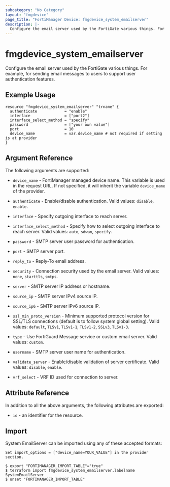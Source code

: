 ```yaml
---
subcategory: "No Category"
layout: "fmgdevice"
page_title: "FortiManager Device: fmgdevice_system_emailserver"
description: |-
  Configure the email server used by the FortiGate various things. For example, for sending email messages to users to support user authentication features.
---
```


# fmgdevice_system_emailserver
Configure the email server used by the FortiGate various things. For example, for sending email messages to users to support user authentication features.

## Example Usage

```hcl
resource "fmgdevice_system_emailserver" "trname" {
  authenticate            = "enable"
  interface               = ["port2"]
  interface_select_method = "specify"
  password                = ["your own value"]
  port                    = 10
  device_name             = var.device_name # not required if setting is at provider
}
```

## Argument Reference


The following arguments are supported:

* `device_name` - FortiManager managed device name. This variable is used in the request URL. If not specified, it will inherit the variable `device_name` of the provider.

* `authenticate` - Enable/disable authentication. Valid values: `disable`, `enable`.

* `interface` - Specify outgoing interface to reach server.
* `interface_select_method` - Specify how to select outgoing interface to reach server. Valid values: `auto`, `sdwan`, `specify`.

* `password` - SMTP server user password for authentication.
* `port` - SMTP server port.
* `reply_to` - Reply-To email address.
* `security` - Connection security used by the email server. Valid values: `none`, `starttls`, `smtps`.

* `server` - SMTP server IP address or hostname.
* `source_ip` - SMTP server IPv4 source IP.
* `source_ip6` - SMTP server IPv6 source IP.
* `ssl_min_proto_version` - Minimum supported protocol version for SSL/TLS connections (default is to follow system global setting). Valid values: `default`, `TLSv1`, `TLSv1-1`, `TLSv1-2`, `SSLv3`, `TLSv1-3`.

* `type` - Use FortiGuard Message service or custom email server. Valid values: `custom`.

* `username` - SMTP server user name for authentication.
* `validate_server` - Enable/disable validation of server certificate. Valid values: `disable`, `enable`.

* `vrf_select` - VRF ID used for connection to server.


## Attribute Reference

In addition to all the above arguments, the following attributes are exported:
* `id` - an identifier for the resource.

## Import

System EmailServer can be imported using any of these accepted formats:
```
Set import_options = ["device_name=YOUR_VALUE"] in the provider section.

$ export "FORTIMANAGER_IMPORT_TABLE"="true"
$ terraform import fmgdevice_system_emailserver.labelname SystemEmailServer
$ unset "FORTIMANAGER_IMPORT_TABLE"
```

